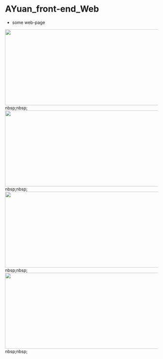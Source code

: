 # AYuan_front-end_Web

- some web-page

<img src="https://github.com/AAYuan/AYuan_front-end_Web/blob/master/readme/pets.png" width="600" height="250" />
nbsp;nbsp;
<img src="https://github.com/AAYuan/AYuan_front-end_Web/blob/master/readme/desk.png" width="600" height="250" />
nbsp;nbsp;
<img src="https://github.com/AAYuan/AYuan_front-end_Web/blob/master/readme/search.png" width="600" height="250" />
nbsp;nbsp;
<img src="https://github.com/AAYuan/AYuan_front-end_Web/blob/master/readme/login.png" width="600" height="250" />
nbsp;nbsp;

